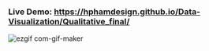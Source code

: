 ### Live Demo: https://hphamdesign.github.io/Data-Visualization/Qualitative_final/

![ezgif com-gif-maker](https://user-images.githubusercontent.com/109067024/199364240-f535cdb7-107d-4f3a-84a0-7d14b96c15e1.gif)

